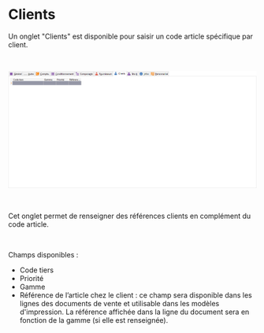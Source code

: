 # Clients


Un onglet "Clients" est disponible pour saisir un code article spécifique par client.


 


![](OngletClients.png)


 


Cet onglet permet de renseigner des références clients en complément du code article.


 


Champs disponibles :


* Code tiers
* Priorité
* Gamme
* Référence de l’article chez le client : ce champ sera disponible dans les lignes des documents de vente et utilisable dans les modèles d'impression. La référence affichée dans la ligne du document sera en fonction de la gamme (si elle est renseignée).


